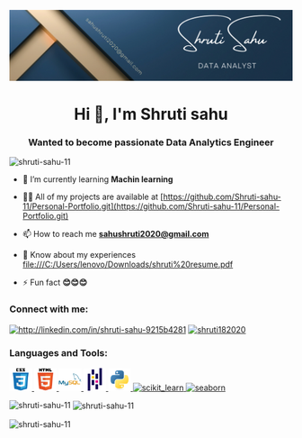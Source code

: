 ![logo](https://github.com/Shruti-sahu-11/sahushruti2020/blob/main/Blue%20Gold%20Elegant%20Minimalist%20Digital%20Marketer%20LinkedIn%20Banner.png)
<h1 align="center">Hi 👋, I'm Shruti sahu</h1>
<h3 align="center">Wanted to become passionate Data Analytics Engineer</h3>

<p align="left"> <img src="https://komarev.com/ghpvc/?username=shruti-sahu-11&label=Profile%20views&color=0e75b6&style=flat" alt="shruti-sahu-11" /> </p>

- 🌱 I’m currently learning **Machin learning**

- 👨‍💻 All of my projects are available at [https://github.com/Shruti-sahu-11/Personal-Portfolio.git](https://github.com/Shruti-sahu-11/Personal-Portfolio.git)

- 📫 How to reach me **sahushruti2020@gmail.com**

- 📄 Know about my experiences [file:///C:/Users/lenovo/Downloads/shruti%20resume.pdf](file:///C:/Users/lenovo/Downloads/shruti%20resume.pdf)

- ⚡ Fun fact **😊😊😊**

<h3 align="left">Connect with me:</h3>
<p align="left">
<a href="https://linkedin.com/in/http://linkedin.com/in/shruti-sahu-9215b4281" target="blank"><img align="center" src="https://raw.githubusercontent.com/rahuldkjain/github-profile-readme-generator/master/src/images/icons/Social/linked-in-alt.svg" alt="http://linkedin.com/in/shruti-sahu-9215b4281" height="30" width="40" /></a>
<a href="https://instagram.com/shruti182020" target="blank"><img align="center" src="https://raw.githubusercontent.com/rahuldkjain/github-profile-readme-generator/master/src/images/icons/Social/instagram.svg" alt="shruti182020" height="30" width="40" /></a>
</p>

<h3 align="left">Languages and Tools:</h3>
<p align="left"> <a href="https://www.w3schools.com/css/" target="_blank" rel="noreferrer"> <img src="https://raw.githubusercontent.com/devicons/devicon/master/icons/css3/css3-original-wordmark.svg" alt="css3" width="40" height="40"/> </a> <a href="https://www.w3.org/html/" target="_blank" rel="noreferrer"> <img src="https://raw.githubusercontent.com/devicons/devicon/master/icons/html5/html5-original-wordmark.svg" alt="html5" width="40" height="40"/> </a> <a href="https://www.mysql.com/" target="_blank" rel="noreferrer"> <img src="https://raw.githubusercontent.com/devicons/devicon/master/icons/mysql/mysql-original-wordmark.svg" alt="mysql" width="40" height="40"/> </a> <a href="https://pandas.pydata.org/" target="_blank" rel="noreferrer"> <img src="https://raw.githubusercontent.com/devicons/devicon/2ae2a900d2f041da66e950e4d48052658d850630/icons/pandas/pandas-original.svg" alt="pandas" width="40" height="40"/> </a> <a href="https://www.python.org" target="_blank" rel="noreferrer"> <img src="https://raw.githubusercontent.com/devicons/devicon/master/icons/python/python-original.svg" alt="python" width="40" height="40"/> </a> <a href="https://scikit-learn.org/" target="_blank" rel="noreferrer"> <img src="https://upload.wikimedia.org/wikipedia/commons/0/05/Scikit_learn_logo_small.svg" alt="scikit_learn" width="40" height="40"/> </a> <a href="https://seaborn.pydata.org/" target="_blank" rel="noreferrer"> <img src="https://seaborn.pydata.org/_images/logo-mark-lightbg.svg" alt="seaborn" width="40" height="40"/> </a> </p>

<p><img align="left" src="https://github-readme-stats.vercel.app/api/top-langs?username=shruti-sahu-11&show_icons=true&locale=en&layout=compact" alt="shruti-sahu-11" /></p>

<p>&nbsp;<img align="center" src="https://github-readme-stats.vercel.app/api?username=shruti-sahu-11&show_icons=true&locale=en" alt="shruti-sahu-11" /></p>

<p><img align="center" src="https://github-readme-streak-stats.herokuapp.com/?user=shruti-sahu-11&" alt="shruti-sahu-11" /></p>
